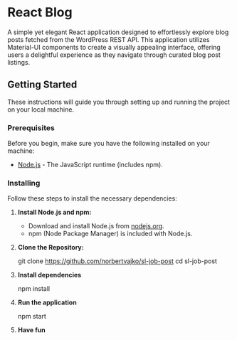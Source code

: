 # React Blog

A simple yet elegant React application designed to effortlessly explore blog posts fetched from the WordPress REST API. This application utilizes Material-UI components to create a visually appealing interface, offering users a delightful experience as they navigate through curated blog post listings.

## Getting Started

These instructions will guide you through setting up and running the project on your local machine.

### Prerequisites

Before you begin, make sure you have the following installed on your machine:

- [Node.js](https://nodejs.org/) - The JavaScript runtime (includes npm).

### Installing

Follow these steps to install the necessary dependencies:

1. **Install Node.js and npm:**
   - Download and install Node.js from [nodejs.org](https://nodejs.org/).
   - npm (Node Package Manager) is included with Node.js.

2. **Clone the Repository:**

    git clone https://github.com/norbertvajko/sl-job-post
    cd sl-job-post

3. **Install dependencies**

   npm install

4. **Run the application**

   npm start 

5. **Have fun**   